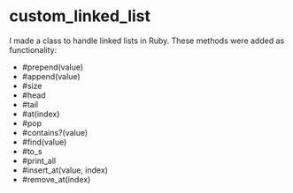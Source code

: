 # custom_linked_list

I made a class to handle linked lists in Ruby.
These methods were added as functionality:
- #prepend(value)
- #append(value)
- #size
- #head
- #tail
- #at(index)
- #pop
- #contains?(value)
- #find(value)
- #to_s
- #print_all
- #insert_at(value, index)
- #remove_at(index)